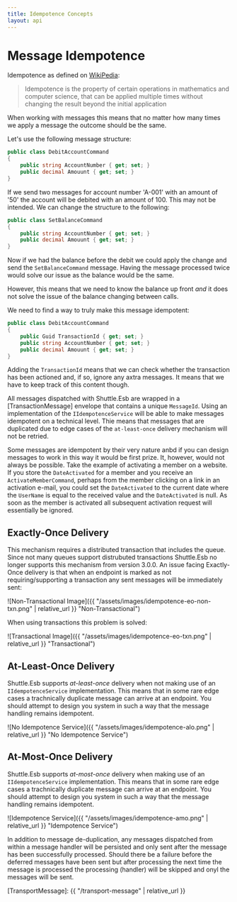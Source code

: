 ```yaml
---
title: Idempotence Concepts
layout: api
---
```

# Message Idempotence

Idempotence as defined on [WikiPedia](https://en.wikipedia.org/wiki/Idempotence):

> Idempotence is the property of certain operations in mathematics and computer science, that can be applied multiple times without changing the result beyond the initial application

When working with messages this means that no matter how many times we apply a message the outcome should be the same.

Let's use the following message structure:

``` c#
public class DebitAccountCommand
{
    public string AccountNumber { get; set; }
    public decimal Amouunt { get; set; }
}
```

If we send two messages for account number 'A-001' with an amount of '50' the account will be debited with an amount of 100.  This may not be intended.  We can change the structure to the following:

``` c#
public class SetBalanceCommand
{
    public string AccountNumber { get; set; }
    public decimal Amouunt { get; set; }
}
```

Now if we had the balance before the debit we could apply the change and send the `SetBalanceCommand` message.  Having the message processed twice would solve our issue as the balance would be the same.

However, this means that we need to know the balance up front *and* it does not solve the issue of the balance changing between calls.

We need to find a way to truly make this message idempotent:

``` c#
public class DebitAccountCommand
{
    public Guid TransactionId { get; set; }
    public string AccountNumber { get; set; }
    public decimal Amouunt { get; set; }
}
```

Adding the `TransactionId` means that we can check whether the transaction has been actioned and, if so, ignore any axtra messages.  It means that we have to keep track of this content though.

All messages dispatched with Shuttle.Esb are wrapped in a [TransactionMessage] envelope that contains a unique `MessageId`.  Using an implementation of the `IIdempotenceService` will be able to make messages idempotent on a technical level.  Thie means that messages that are duplicated due to edge cases of the `at-least-once` delivery mechanism will not be retried.

Some messages are idempotent by their very nature anbd if you can design messages to work in this way it would be first prize.  It, however, would not always be possible.  Take the example of activating a member on a website.  If you store the `DateActivated` for a member and you receive an `ActivateMemberCommand`, perhaps from the member clicking on a link in an activation e-mail, you could set the `DateActivated` to the current date where the `UserName` is equal to the received value and the `DateActivated` is null.  As soon as the member is activated all subsequent activation request will essentially be ignored.

## Exactly-Once Delivery

This mechanism requires a distributed transaction that includes the queue.  Since not many queues support distrubuted transactions Shuttle.Esb no longer supports this mechanism from version 3.0.0.  An issue facing Exactly-Once delivery is that when an endpoint is marked as not requiring/supporting a transaction any sent messages will be immediately sent:

![Non-Transactional Image]({{ "/assets/images/idempotence-eo-non-txn.png" | relative_url }} "Non-Transactional")

When using transactions this problem is solved:

![Transactional Image]({{ "/assets/images/idempotence-eo-txn.png" | relative_url }} "Transactional")

## At-Least-Once Delivery

Shuttle.Esb supports *at-least-once* delivery when not making use of an `IIdempotenceService` implementation.  This means that in some rare edge cases a trachnically duplicate message can arrive at an endpoint.  You should attempt to design you system in such a way that the message handling remains idempotent.

![No Idempotence Service]({{ "/assets/images/idempotence-alo.png" | relative_url }} "No Idempotence Service")

## At-Most-Once Delivery

Shuttle.Esb supports *at-most-once* delivery when making use of an `IIdempotenceService` implementation.  This means that in some rare edge cases a trachnically duplicate message can arrive at an endpoint.  You should attempt to design you system in such a way that the message handling remains idempotent.

![Idempotence Service]({{ "/assets/images/idempotence-amo.png" | relative_url }} "Idempotence Service")

In addition to message de-duplication, any messages dispatched from within a message handler will be persisted and only sent after the message has been successfully processed.  Should there be a failure before the deferred messages have been sent but after processing the next time the message is processed the processing (handler) will be skipped and onyl the messages will be sent.

[TransportMessage]: {{ "/transport-message" | relative_url }}

